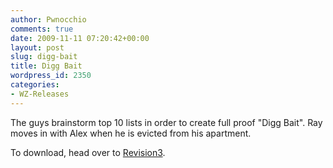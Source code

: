 ```yaml
---
author: Pwnocchio
comments: true
date: 2009-11-11 07:20:42+00:00
layout: post
slug: digg-bait
title: Digg Bait
wordpress_id: 2350
categories:
- WZ-Releases
---
```


The guys brainstorm top 10 lists in order to create full proof "Digg Bait". Ray moves in with Alex when he is evicted from his apartment.

To download, head over to [Revision3](http://revision3.com/webzeroes/diggbait).
